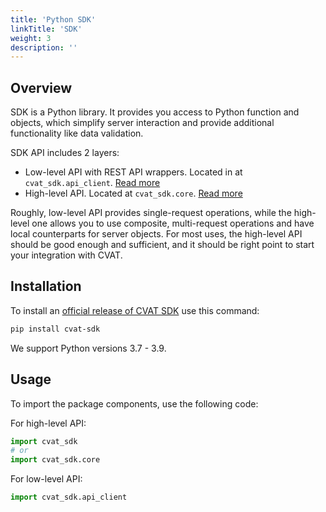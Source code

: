 ```yaml
---
title: 'Python SDK'
linkTitle: 'SDK'
weight: 3
description: ''
---
```


## Overview

SDK is a Python library. It provides you access to Python function and objects, which
simplify server interaction and provide additional functionality like data validation.

SDK API includes 2 layers:
- Low-level API with REST API wrappers. Located in at `cvat_sdk.api_client`. [Read more](../sdk/lowlevel-api)
- High-level API. Located at `cvat_sdk.core`. [Read more](../sdk/highlevel-api)

Roughly, low-level API provides single-request operations, while the high-level one allows you
to use composite, multi-request operations and have local counterparts for server objects.
For most uses, the high-level API should be good enough and sufficient, and it should be
right point to start your integration with CVAT.

## Installation

To install an [official release of CVAT SDK](https://pypi.org/project/cvat-sdk/) use this command:
```bash
pip install cvat-sdk
```

We support Python versions 3.7 - 3.9.

## Usage

To import the package components, use the following code:

For high-level API:

```python
import cvat_sdk
# or
import cvat_sdk.core
```

For low-level API:

```python
import cvat_sdk.api_client
```
